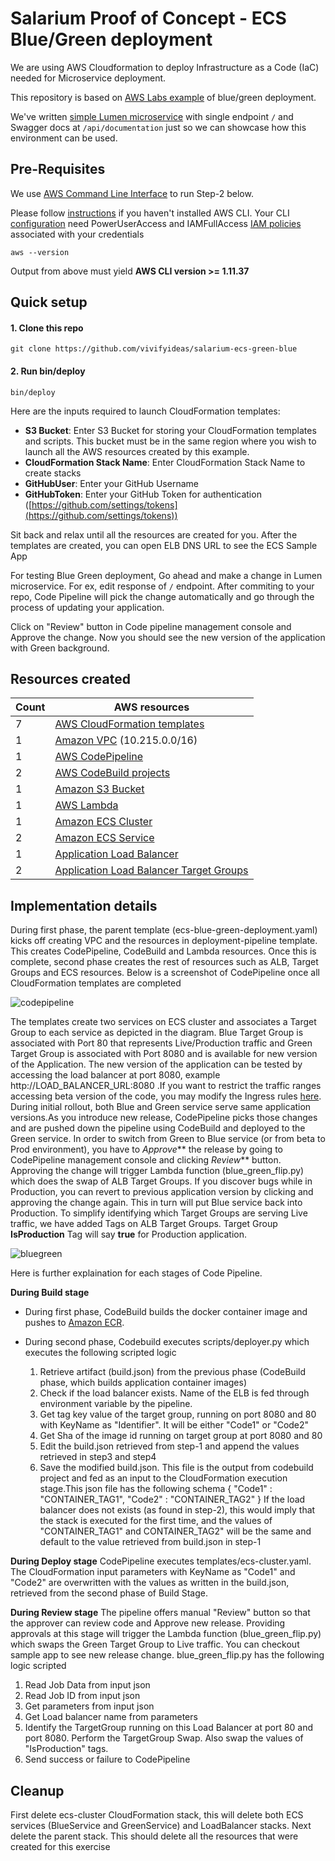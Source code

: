 # Salarium Proof of Concept - ECS Blue/Green deployment

We are using AWS Cloudformation to deploy Infrastructure as a Code (IaC) needed for Microservice deployment.

This repository is based on [AWS Labs example](https://github.com/aws-samples/ecs-blue-green-deployment/tree/fargate) of blue/green deployment.

We've written [simple Lumen microservice](https://github.com/vivifyideas/salarium-poc-microservice) with single endpoint `/` and Swagger docs at `/api/documentation` just so we can showcase how this environment can be used.

## Pre-Requisites

We use [AWS Command Line Interface](http://docs.aws.amazon.com/cli/latest/userguide/cli-chap-welcome.html) to run Step-2 below.

Please follow [instructions](http://docs.aws.amazon.com/cli/latest/userguide/installing.html) if you haven't installed AWS CLI. Your CLI [configuration](http://docs.aws.amazon.com/cli/latest/userguide/cli-chap-getting-started.html) need PowerUserAccess and IAMFullAccess [IAM policies](http://docs.aws.amazon.com/IAM/latest/UserGuide/access_policies.html) associated with your credentials

```console
aws --version
```

Output from above must yield **AWS CLI version >= 1.11.37**

## Quick setup

#### 1. Clone this repo

```console
git clone https://github.com/vivifyideas/salarium-ecs-green-blue
```

#### 2. Run bin/deploy

```console
bin/deploy
```

Here are the inputs required to launch CloudFormation templates:

- **S3 Bucket**: Enter S3 Bucket for storing your CloudFormation templates and scripts. This bucket must be in the same region where you wish to launch all the AWS resources created by this example.
- **CloudFormation Stack Name**: Enter CloudFormation Stack Name to create stacks
- **GitHubUser**: Enter your GitHub Username
- **GitHubToken**: Enter your GitHub Token for authentication ([https://github.com/settings/tokens](https://github.com/settings/tokens))

Sit back and relax until all the resources are created for you. After the templates are created, you can open ELB DNS URL to see the ECS Sample App

For testing Blue Green deployment, Go ahead and make a change in Lumen microservice. For ex, edit response of `/` endpoint. After commiting to your repo, Code Pipeline will pick the change automatically and go through the process of updating your application.

Click on "Review" button in Code pipeline management console and Approve the change. Now you should see the new version of the application with Green background.

## Resources created

| Count | AWS resources                                                                                                   |
| ----- | --------------------------------------------------------------------------------------------------------------- |
| 7     | [AWS CloudFormation templates](https://aws.amazon.com/cloudformation/)                                          |
| 1     | [Amazon VPC](https://aws.amazon.com/vpc/) (10.215.0.0/16)                                                       |
| 1     | [AWS CodePipeline](https://aws.amazon.com/codepipeline/)                                                        |
| 2     | [AWS CodeBuild projects](https://aws.amazon.com/codebuild/)                                                     |
| 1     | [Amazon S3 Bucket](https://aws.amazon.com/s3/)                                                                  |
| 1     | [AWS Lambda](https://aws.amazon.com/lambda/)                                                                    |
| 1     | [Amazon ECS Cluster](https://aws.amazon.com/ecs/)                                                               |
| 2     | [Amazon ECS Service](https://aws.amazon.com/ecs/)                                                               |
| 1     | [Application Load Balancer](https://aws.amazon.com/elasticloadbalancing/applicationloadbalancer/)               |
| 2     | [Application Load Balancer Target Groups](https://aws.amazon.com/elasticloadbalancing/applicationloadbalancer/) |

## Implementation details

During first phase, the parent template (ecs-blue-green-deployment.yaml) kicks off creating VPC and the resources in deployment-pipeline template.
This creates CodePipeline, CodeBuild and Lambda resources. Once this is complete, second phase creates the rest of resources such as ALB,
Target Groups and ECS resources. Below is a screenshot of CodePipeline once all CloudFormation templates are completed

![codepipeline](images/codepipeline1.png)

The templates create two services on ECS cluster and associates a Target Group to each service as depicted in the diagram.
Blue Target Group is associated with Port 80 that represents Live/Production traffic and Green Target Group is associated with Port 8080 and is available for new version of the Application.
The new version of the application can be tested by accessing the load balancer at port 8080, example http://LOAD_BALANCER_URL:8080 .If you want to restrict the traffic ranges accessing beta version of the code, you may modify the Ingress rules [here](https://github.com/vivifyideas/salarium-ecs-green-blue/blob/master/templates/load-balancer.yaml#L30).
During initial rollout, both Blue and Green service serve same application versions.As you introduce new release, CodePipeline picks those changes and are pushed down the pipeline using CodeBuild and deployed to the Green service. In order to switch from Green to Blue service (or from beta to Prod environment), you have to _Approve_** the release by going to CodePipeline management console and clicking _Review_** button. Approving the change will trigger Lambda function (blue_green_flip.py) which does the swap of ALB Target Groups. If you discover bugs while in Production, you can revert to previous application version by clicking and approving the change again. This in turn will put Blue service back into Production. To simplify identifying which Target Groups are serving Live traffic, we have added Tags on ALB Target Groups. Target Group **IsProduction** Tag will say **true** for Production application.

![bluegreen](images/ecs-bluegreen.png)

Here is further explaination for each stages of Code Pipeline.

**During Build stage**

- During first phase, CodeBuild builds the docker container image and pushes to [Amazon ECR](https://aws.amazon.com/ecr/).

- During second phase, Codebuild executes scripts/deployer.py which executes the following scripted logic

  1. Retrieve artifact (build.json) from the previous phase (CodeBuild phase, which builds application container images)
  2. Check if the load balancer exists. Name of the ELB is fed through environment variable by the pipeline.
  3. Get tag key value of the target group, running on port 8080 and 80 with KeyName as "Identifier". It will be either "Code1" or "Code2"
  4. Get Sha of the image id running on target group at port 8080 and 80
  5. Edit the build.json retrieved from step-1 and append the values retrieved in step3 and step4
  6. Save the modified build.json. This file is the output from codebuild project and fed as an input to the CloudFormation
     execution stage.This json file has the following schema
     {
     "Code1" : "CONTAINER_TAG1",
     "Code2" : "CONTAINER_TAG2"
     }
     If the load balancer does not exists (as found in step-2), this would imply that the stack is executed for the first time, and the values of "CONTAINER_TAG1" and CONTAINER_TAG2" will be the same and default to the
     value retrieved from build.json in step-1

**During Deploy stage**
CodePipeline executes templates/ecs-cluster.yaml. The CloudFormation input parameters with KeyName as "Code1" and "Code2" are overwritten with the values as written in the build.json, retrieved from the second phase of Build Stage.

**During Review stage**
The pipeline offers manual "Review" button so that the approver can review code and Approve new release.
Providing approvals at this stage will trigger the Lambda function (blue_green_flip.py) which swaps the Green Target Group to Live traffic. You can checkout sample app to see new release change. blue_green_flip.py has the following logic scripted

1.  Read Job Data from input json
2.  Read Job ID from input json
3.  Get parameters from input json
4.  Get Load balancer name from parameters
5.  Identify the TargetGroup running on this Load Balancer at port 80 and port 8080. Perform the TargetGroup Swap. Also swap the values of "IsProduction" tags.
6.  Send success or failure to CodePipeline

## Cleanup

First delete ecs-cluster CloudFormation stack, this will delete both ECS services (BlueService and GreenService) and LoadBalancer stacks. Next delete the parent stack. This should delete all the resources that were created for this exercise
